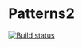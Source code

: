 # Patterns2
[![Build status](https://ci.appveyor.com/api/projects/status/78x16a2v5b7juyl3?svg=true)](https://ci.appveyor.com/project/krich13/patterns2)
